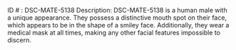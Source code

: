 ID # : DSC-MATE-5138
Description: DSC-MATE-5138 is a human male with a unique appearance. They possess a distinctive mouth spot on their face, which appears to be in the shape of a smiley face. Additionally, they wear a medical mask at all times, making any other facial features impossible to discern.